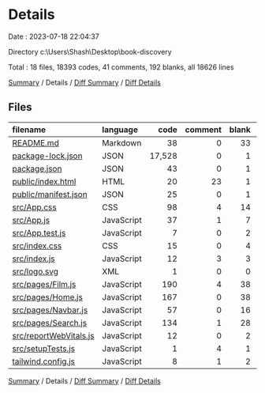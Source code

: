 # Details

Date : 2023-07-18 22:04:37

Directory c:\\Users\\Shash\\Desktop\\book-discovery

Total : 18 files,  18393 codes, 41 comments, 192 blanks, all 18626 lines

[Summary](results.md) / Details / [Diff Summary](diff.md) / [Diff Details](diff-details.md)

## Files
| filename | language | code | comment | blank | total |
| :--- | :--- | ---: | ---: | ---: | ---: |
| [README.md](/README.md) | Markdown | 38 | 0 | 33 | 71 |
| [package-lock.json](/package-lock.json) | JSON | 17,528 | 0 | 1 | 17,529 |
| [package.json](/package.json) | JSON | 43 | 0 | 1 | 44 |
| [public/index.html](/public/index.html) | HTML | 20 | 23 | 1 | 44 |
| [public/manifest.json](/public/manifest.json) | JSON | 25 | 0 | 1 | 26 |
| [src/App.css](/src/App.css) | CSS | 98 | 4 | 14 | 116 |
| [src/App.js](/src/App.js) | JavaScript | 37 | 1 | 7 | 45 |
| [src/App.test.js](/src/App.test.js) | JavaScript | 7 | 0 | 2 | 9 |
| [src/index.css](/src/index.css) | CSS | 15 | 0 | 4 | 19 |
| [src/index.js](/src/index.js) | JavaScript | 12 | 3 | 3 | 18 |
| [src/logo.svg](/src/logo.svg) | XML | 1 | 0 | 0 | 1 |
| [src/pages/Film.js](/src/pages/Film.js) | JavaScript | 190 | 4 | 38 | 232 |
| [src/pages/Home.js](/src/pages/Home.js) | JavaScript | 167 | 0 | 38 | 205 |
| [src/pages/Navbar.js](/src/pages/Navbar.js) | JavaScript | 57 | 0 | 16 | 73 |
| [src/pages/Search.js](/src/pages/Search.js) | JavaScript | 134 | 1 | 28 | 163 |
| [src/reportWebVitals.js](/src/reportWebVitals.js) | JavaScript | 12 | 0 | 2 | 14 |
| [src/setupTests.js](/src/setupTests.js) | JavaScript | 1 | 4 | 1 | 6 |
| [tailwind.config.js](/tailwind.config.js) | JavaScript | 8 | 1 | 2 | 11 |

[Summary](results.md) / Details / [Diff Summary](diff.md) / [Diff Details](diff-details.md)